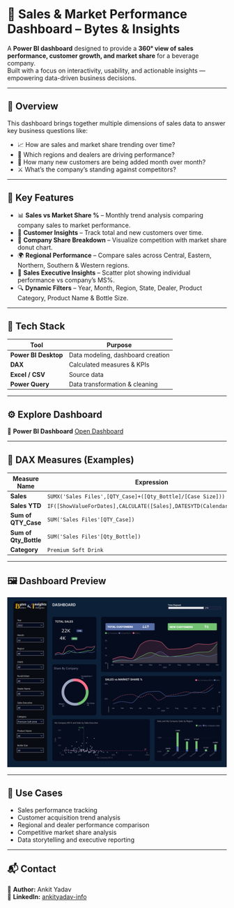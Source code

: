 # 🧠 Sales & Market Performance Dashboard – Bytes & Insights

A **Power BI dashboard** designed to provide a **360° view of sales performance, customer growth, and market share** for a beverage company.  
Built with a focus on interactivity, usability, and actionable insights — empowering data-driven business decisions.

---

## 🚀 Overview

This dashboard brings together multiple dimensions of sales data to answer key business questions like:

- 📈 How are sales and market share trending over time?  
- 🏢 Which regions and dealers are driving performance?  
- 👥 How many new customers are being added month over month?  
- ⚔️ What’s the company’s standing against competitors?

---

## 🧩 Key Features

- 📊 **Sales vs Market Share %** – Monthly trend analysis comparing company sales to market performance.  
- 👥 **Customer Insights** – Track total and new customers over time.  
- 🏢 **Company Share Breakdown** – Visualize competition with market share donut chart.  
- 🌍 **Regional Performance** – Compare sales across Central, Eastern, Northern, Southern & Western regions.  
- 💼 **Sales Executive Insights** – Scatter plot showing individual performance vs company’s MS%.  
- 🔍 **Dynamic Filters** – Year, Month, Region, State, Dealer, Product Category, Product Name & Bottle Size.  

---

## 🧠 Tech Stack

| Tool | Purpose |
|------|----------|
| **Power BI Desktop** | Data modeling, dashboard creation |
| **DAX** | Calculated measures & KPIs |
| **Excel / CSV** | Source data |
| **Power Query** | Data transformation & cleaning |

---

## ⚙️ Explore Dashboard


🔗 **Power BI Dashboard** [Open Dashboard](https://app.powerbi.com/view?r=eyJrIjoiNmE3YzdkMWYtOGRlNy00N2I4LWExMzEtMWM3Mjc5OGY4YjVhIiwidCI6ImRmODY3OWNkLWE4MGUtNDVkOC05OWFjLWM4M2VkN2ZmOTVhMCJ9) 

---

## 🧾 DAX Measures (Examples)

| **Measure Name** | **Expression** |
|------------------|----------------|
| **Sales** | `SUMX('Sales Files',[QTY_Case]+([Qty_Bottle]/[Case Size]))` |
| **Sales YTD** | `IF([ShowValueForDates],CALCULATE([Sales],DATESYTD(Calendar[Date])))` |
| **Sum of QTY_Case** | `SUM('Sales Files'[QTY_Case])` |
| **Sum of Qty_Bottle** | `SUM('Sales Files'[Qty_Bottle])` |
| **Category** | `Premium Soft Drink` |

---

## 🖼️ Dashboard Preview
![Dashboard Preview](/Sales%20Dashboard.jpg)

---

## 🧩 Use Cases

- Sales performance tracking  
- Customer acquisition trend analysis  
- Regional and dealer performance comparison  
- Competitive market share analysis  
- Data storytelling and executive reporting  

---


## 📬 Contact

👤 **Author:** Ankit Yadav   
🔗 **LinkedIn:** [ankityadav-info](https://linkedin.com/in/ankityadav-info)  


